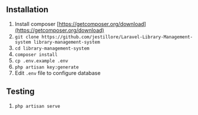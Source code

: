 ## Installation

1. Install composer [https://getcomposer.org/download](https://getcomposer.org/download)
2. `git clone https://github.com/jestillore/Laravel-Library-Management-system library-management-system`
3. `cd library-management-system`
4. `composer install`
5. `cp .env.example .env`
6. `php artisan key:generate`
7. Edit `.env` file to configure database

## Testing
1. `php artisan serve`
